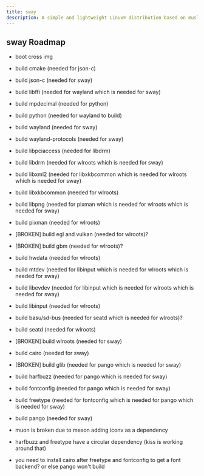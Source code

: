 ```yaml
---
title: sway
description: A simple and lightweight Linux® distribution based on musl libc and toybox
---
```


## sway Roadmap
- boot cross img
- build cmake (needed for json-c)
- build json-c (needed for sway)
- build libffi (needed for wayland which is needed for sway)
- build mpdecimal (needed for python)
- build python (needed for wayland to build)
- build wayland (needed for sway)
- build wayland-protocols (needed for sway)
- build libpciaccess (needed for libdrm)
- build libdrm (needed for wlroots which is needed for sway)
- build libxml2 (needed for libxkbcommon which is needed for wlroots which is needed for sway)
- build libxkbcommon (needed for wlroots)
- build libpng (needed for pixman which is needed for wlroots which is needed for sway)
- build pixman (needed for wlroots)
- [BROKEN] build egl and vulkan (needed for wlroots)?
- [BROKEN] build gbm (needed for wlroots)?
- build hwdata (needed for wlroots)
- build mtdev (needed for libinput which is needed for wlroots which is needed for sway)
- build libevdev (needed for libinput which is needed for wlroots which is needed for sway)
- build libinput (needed for wlroots)
- build basu/sd-bus (needed for seatd which is needed for wlroots)?
- build seatd (needed for wlroots)
- [BROKEN] build wlroots (needed for sway)
- build cairo (needed for sway)
- [BROKEN] build glib (needed for pango which is needed for sway)
- build harfbuzz (needed for pango which is needed for sway)
- build fontconfig (needed for pango which is needed for sway)
- build freetype (needed for fontconfig which is needed for pango which is needed for sway)
- build pango (needed for sway)

- muon is broken due to meson adding iconv as a dependency
- harfbuzz and freetype have a circular dependency (kiss is working around that)
- you need to install cairo after freetype and fontconfig to get a font backend? or else pango won't build
